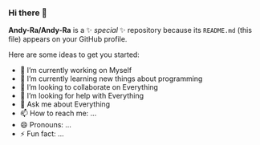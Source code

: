 ### Hi there 👋

**Andy-Ra/Andy-Ra** is a ✨ _special_ ✨ repository because its `README.md` (this file) appears on your GitHub profile.

Here are some ideas to get you started:

- 🔭 I’m currently working on Myself
- 🌱 I’m currently learning new things about programming
- 👯 I’m looking to collaborate on Everything
- 🤔 I’m looking for help with Everything
- 💬 Ask me about Everything
- 📫 How to reach me: ...
- 😄 Pronouns: ...
- ⚡ Fun fact: ...
